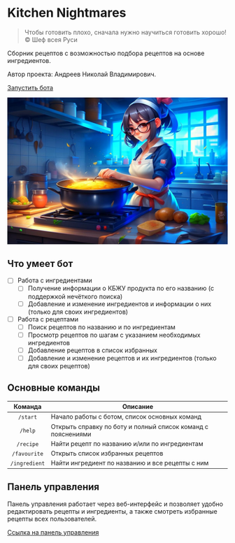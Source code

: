 # Kitchen Nightmares

> Чтобы готовить плохо, сначала нужно научиться готовить хорошо! &copy; Шеф всея Руси

Сборник рецептов с возможностью подбора рецептов на основе ингредиентов.

Автор проекта: Андреев Николай Владимирович.

[Запустить бота](https://t.me/kitchen_nightmares_bot)

![Cooking](cover.png)

## Что умеет бот


- [ ] Работа с ингредиентами
  - [ ] Получение информации о КБЖУ продукта по его названию (с поддержкой нечёткого поиска)
  - [ ] Добавление и изменение ингредиентов и информации о них (только для своих ингредиентов)
- [ ] Работа с рецептами
  - [ ] Поиск рецептов по названию и по ингредиентам
  - [ ] Просмотр рецептов по шагам с указанием необходимых ингредиентов
  - [ ] Добавление рецептов в список избранных
  - [ ] Добавление и изменение рецептов и их ингредиентов (только для своих рецептов)

## Основные команды

|    Команда    | Описание                                                     |
|:-------------:|--------------------------------------------------------------|
|   `/start`    | Начало работы с ботом, список основных команд                |
|    `/help`    | Открыть справку по боту и полный список команд с пояснениями |
|   `/recipe`   | Найти рецепт по названию и/или по ингредиентам               |
| `/favourite`  | Открыть список избранных рецептов                            |
| `/ingredient` | Найти ингредиент по названию и все рецепты с ним             |

## Панель управления

Панель управления работает через веб-интерфейс и позволяет удобно редактировать рецепты и ингредиенты, а также смотреть избранные рецепты всех пользователей.

[Ссылка на панель управления](https://www.youtube.com/watch?v=dQw4w9WgXcQ)
